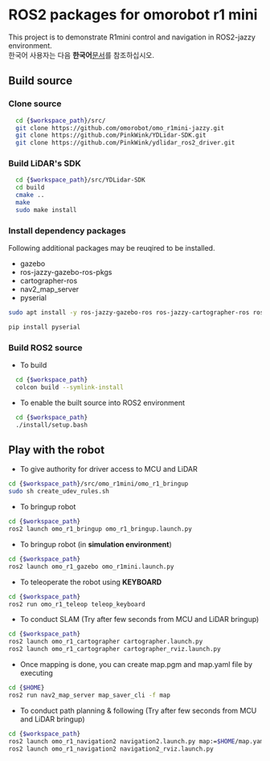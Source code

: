 # ROS2 packages for omorobot r1 mini

This project is to demonstrate R1mini control and navigation in ROS2-jazzy environment.  
한국어 사용자는 다음 **한국어**[문서](README_KR.md)를 참조하십시오.  

## Build source

### Clone source

```bash
  cd {$workspace_path}/src/
  git clone https://github.com/omorobot/omo_r1mini-jazzy.git
  git clone https://github.com/PinkWink/YDLidar-SDK.git
  git clone https://github.com/PinkWink/ydlidar_ros2_driver.git
```

### Build LiDAR's SDK

```bash
  cd {$workspace_path}/src/YDLidar-SDK
  cd build
  cmake ..
  make
  sudo make install
```

### Install dependency packages

Following additional packages may be reuqired to be installed.  
- gazebo 
- ros-jazzy-gazebo-ros-pkgs
- cartographer-ros  
- nav2_map_server
- pyserial

```bash
sudo apt install -y ros-jazzy-gazebo-ros ros-jazzy-cartographer-ros ros-jazzy-nav2-map-server ros-jazzy-gazebo-ros-pkgs

pip install pyserial
```

### Build ROS2 source

- To build

```bash
  cd {$workspace_path}
  colcon build --symlink-install
```

- To enable the built source into ROS2 environment

```bash
  cd {$workspace_path}
  ./install/setup.bash
```

## Play with the robot

- To give authority for driver access to MCU and LiDAR

```bash
cd {$workspace_path}/src/omo_r1mini/omo_r1_bringup
sudo sh create_udev_rules.sh
```

- To bringup robot

```bash
cd {$workspace_path}
ros2 launch omo_r1_bringup omo_r1_bringup.launch.py
```

- To bringup robot (in **simulation environment**)
```bash
cd {$workspace_path}
ros2 launch omo_r1_gazebo omo_r1mini.launch.py
```
- To teleoperate the robot using **KEYBOARD**

```bash
cd {$workspace_path}
ros2 run omo_r1_teleop teleop_keyboard
```

- To conduct SLAM (Try after few seconds from MCU and LiDAR bringup)

```bash
cd {$workspace_path}
ros2 launch omo_r1_cartographer cartographer.launch.py
ros2 launch omo_r1_cartographer cartographer_rviz.launch.py
```

- Once mapping is done, you can create map.pgm and map.yaml file by executing

```bash
cd {$HOME}
ros2 run nav2_map_server map_saver_cli -f map
```

- To conduct path planning & following (Try after few seconds from MCU and LiDAR bringup)
```bash
cd {$workspace_path}
ros2 launch omo_r1_navigation2 navigation2.launch.py map:=$HOME/map.yaml
ros2 launch omo_r1_navigation2 navigation2_rviz.launch.py
```